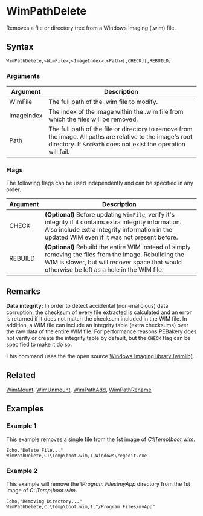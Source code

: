 # WimPathDelete

Removes a file or directory tree from a Windows Imaging (.wim) file.

## Syntax

```pebakery
WimPathDelete,<WimFile>,<ImageIndex>,<Path>[,CHECK][,REBUILD]
```

### Arguments

| Argument | Description |
| --- | --- |
| WimFile | The full path of the .wim file to modify. |
| ImageIndex | The index of the image within the .wim file from which the files will be removed. |
| Path |  The full path of the file or directory to remove from the image. All paths are relative to the image's root directory. If `SrcPath` does not exist the operation will fail.|

### Flags

The following flags can be used independently and can be specified in any order.

| Argument | Description |
| --- | --- |
| CHECK | **(Optional)** Before updating `WimFile`, verify it's integrity if it contains extra integrity information. Also include extra integrity information in the updated WIM even if it was not present before. |
| REBUILD | **(Optional)** Rebuild the entire WIM instead of simply removing the files from the image. Rebuilding the WIM is slower, but will recover space that would otherwise be left as a hole in the WIM file. |

## Remarks

**Data integrity:** In order to detect accidental (non-malicious) data corruption, the checksum of every file extracted is calculated and an error is returned if it does not match the checksum included in the WIM file. In addition, a WIM file can include an integrity table (extra checksums) over the raw data of the entire WIM file. For performance reasons PEBakery does not verify or create the integrity table by default, but the `CHECK` flag can be specified to make it do so.

This command uses the the open source [Windows Imaging library (wimlib)](https://wimlib.net/).

## Related

[WimMount](./WimMount.md), [WimUnmount](./WimUnmount.md), [WimPathAdd](./WimPathAdd.md), [WimPathRename](./WimPathRename.md)

## Examples

### Example 1

This example removes a single file from the 1st image of *C:\Temp\boot.wim*.

```pebakery
Echo,"Delete File..."
WimPathDelete,C:\Temp\boot.wim,1,Windows\regedit.exe
```

### Example 2

This example will remove the *\Program Files\myApp* directory from the 1st image of *C:\Temp\boot.wim*.

```pebakery
Echo,"Removing Directory..."
WimPathDelete,C:\Temp\boot.wim,1,"/Program Files/myApp"
```
